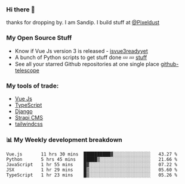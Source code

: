### Hi there 👋

thanks for dropping by.
I am Sandip. I build stuff at [@Pixeldust](github.com/pixeldust-in/)

###  **My Open Source Stuff**

 - Know if Vue Js version 3 is released -  [isvue3readyyet](https://github.com/sandiprb/isvue3readyyet)
 - A bunch of Python scripts to get stuff done 💤 💤 [stuff](https://github.com/sandiprb/stuff)
 - See all your starred Github repositories at one single place [github-telescope](https://github.com/sandiprb/github-telescope)



###  **My tools of trade:**
 - [Vue Js](https://github.com/vuejs/vue/)
 - [TypeScript](https://github.com/microsoft/TypeScript)
 - [Django](github.com/django/django)
 - [Strapi CMS](github.com/strapi/strapi)
 - [tailwindcss](https://github.com/tailwindlabs/tailwindcss)


###  📊 **My Weekly development breakdown**
<!--START_SECTION:waka-->
```text
Vue.js       11 hrs 30 mins  ██████████▓░░░░░░░░░░░░░░   43.27 % 
Python       5 hrs 45 mins   █████▒░░░░░░░░░░░░░░░░░░░   21.66 % 
JavaScript   1 hr 55 mins    █▓░░░░░░░░░░░░░░░░░░░░░░░   07.22 % 
JSX          1 hr 29 mins    █▒░░░░░░░░░░░░░░░░░░░░░░░   05.60 % 
TypeScript   1 hr 23 mins    █▒░░░░░░░░░░░░░░░░░░░░░░░   05.26 % 
```
<!--END_SECTION:waka-->
